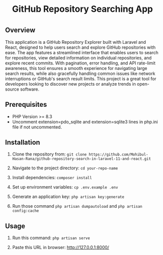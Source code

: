 <h1 align="center">GitHub Repository Searching App<h1>



## Overview

This application is a GitHub Repository Explorer built with Laravel and React, designed to help users search and explore GitHub repositories with ease. The app features a streamlined interface that enables users to search for repositories, view detailed information on individual repositories, and explore recent commits. With pagination, error handling, and API rate-limit awareness, this tool ensures a smooth experience for navigating large search results, while also gracefully handling common issues like network interruptions or GitHub's search result limits. This project is a great tool for developers looking to discover new projects or analyze trends in open-source software.



## Prerequisites
- PHP Version >= 8.3
- Uncomment extension=pdo_sqlite and extension=sqlite3 lines in php.ini file if not uncommented.

## Installation
 1. Clone the repository from: ``` git clone https://github.com/Mohibul-Hasan-Rana/github-repository-search-in-laravel-11-and-react.git ```

 2. Navigate to the project directory: ```cd your-repo-name```

 3. Install dependencies: ```composer install```

 4. Set up environment variables: ```cp .env.example .env```

 5. Generate an application key: ```php artisan key:generate```

 6. Run those command ```php artisan dumpautoload``` and ```php artisan config:cache```

 ## Usage 

 1. Run this command: ```php artisan serve```

 2. Paste this URL in browser: http://127.0.0.1:8000/ 

